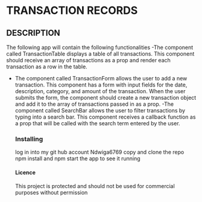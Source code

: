 # TRANSACTION RECORDS

## DESCRIPTION
The following app  will contain the following functionalities
-The component called TransactionTable displays a table of all 
transactions. This component should receive an array of transactions
as a prop and render each transaction as a row in the table. 
- The component called TransactionForm allows the user to add a new 
  transaction. This component has a form with input fields for the date,
   description, category, and amount of the transaction. When the user 
   submits the form, the component should create a new transaction object 
   and add it to the array of transactions passed in as a prop. 
-The component called SearchBar  allows the user to filter transactions
 by typing into a search bar. This component receives a callback function
  as a prop that will be called with the search term entered by the user. 

  ### Installing
   log in into my git hub account Ndwiga6769 copy and clone the repo
   npm install and npm start the app to see it running

   #### Licence
   This project is protected and should not be used for commercial purposes without permission 